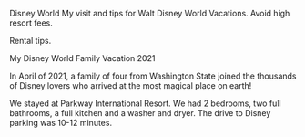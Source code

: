 Disney World
My visit and tips for Walt Disney World Vacations.
Avoid high resort fees. 

Rental tips.
<html>
<head>

<meta charset="UTF-8" />

My Disney World Family Vacation 2021


</head>

<body>

<div id="example"> 

In April of 2021, a family of four from Washington State joined the thousands of Disney lovers who arrived at the most magical place on earth!

</div>
We stayed at Parkway International Resort. We had 2 bedrooms, two full bathrooms, a full kitchen and a washer and dryer. The drive to Disney parking was 10-12 minutes.
</body>

</html>

